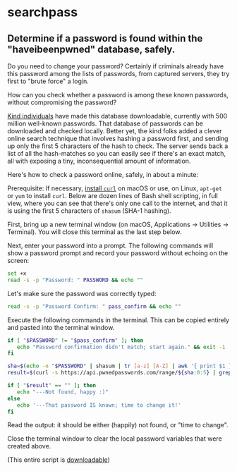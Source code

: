 # searchpass
## Determine if a password is found within the "haveibeenpwned" database, safely.

Do you need to change your password? Certainly if criminals already have this password among the lists of passwords, from captured servers, they try first to "brute force" a login. 

How can you check whether a password is among these known passwords, without compromising the password?

[Kind individuals](https://haveibeenpwned.com/) have made this database downloadable, currently with 500 million well-known passwords. That database of passwords can be downloaded and checked locally. Better yet, the kind folks added a clever online search technique that involves hashing a password first, and sending up only the first 5 characters of the hash to check. The server sends back a list of all the hash-matches so you can easily see if there's an exact match, all with exposing a tiny, inconsequential amount of information.

Here's how to check a password online, safely, in about a minute:

Prerequisite: If necessary, [install `curl`](http://macappstore.org/curl/) on macOS or use, on Linux, `apt-get` or `yum` to install `curl`. Below are dozen lines of Bash shell scripting, in full view, where you can see that there's only one call to the internet, and that it is using the first 5 characters of `shasum` (SHA-1 hashing).

First, bring up a new terminal window (on macOS, Applications -> Utilities -> Terminal). You will close this terminal as the last step below.

Next, enter your password into a prompt. The following commands will show a password prompt and record your password without echoing on the screen:

```bash
set +x
read -s -p "Password: " PASSWORD && echo ""
```

Let's make sure the password was correctly typed:

```bash
read -s -p "Password Confirm: " pass_confirm && echo ""
```

Execute the following commands in the terminal. This can be copied entirely and pasted into the terminal window.

```bash
if [ "$PASSWORD" != "$pass_confirm" ]; then
   echo "Password confirmation didn't match; start again." && exit -1
fi

sha=$(echo -n "$PASSWORD" | shasum | tr [a-z] [A-Z] | awk '{ print $1 }')
result=$(curl -s https://api.pwnedpasswords.com/range/${sha:0:5} | grep ${sha:5})

if [ "$result" == "" ]; then
   echo "---Not found, happy :)"
else
   echo '---That password IS known; time to change it!'
fi
```

Read the output: it should be either (happily) not found, or "time to change".

Close the terminal window to clear the local password variables that were created above.


(This entire script is [downloadable](./searchpass.sh))

